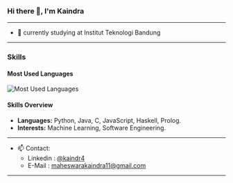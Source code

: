 ### Hi there 👋, I'm Kaindra

---

- 🔭 currently studying at Institut Teknologi Bandung

---

### Skills

#### Most Used Languages

<p align="left">
  <img src="https://github-readme-stats.vercel.app/api/top-langs/?username=MaheswaraKaindra&layout=compact&theme=radical&langs_count=6" alt="Most Used Languages"/>
</p>

#### Skills Overview
- **Languages:** Python, Java, C, JavaScript, Haskell, Prolog.
- **Interests:** Machine Learning, Software Engineering.

---

- 📫 Contact: 
  - Linkedin : [@kaindr4](https://www.linkedin.com/in/maheswarakaindra/)
  - E-Mail : maheswarakaindra11@gmail.com

---
